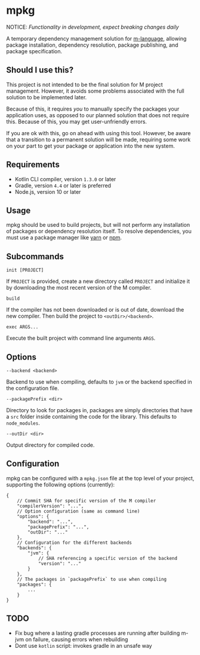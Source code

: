 # mpkg

NOTICE: *Functionality in development, expect breaking changes daily*

A temporary dependency management solution for [m-language](https://github.com/m-language/m-language),
allowing package installation, dependency resolution, package publishing, and package specification.

## Should I use this?

This project is not intended to be the final solution for M project management. However, it avoids
some problems associated with the full solution to be implemented later.

Because of this, it requires *you* to manually specify the packages your application uses, as opposed
to our planned solution that does not require this. Because of this, you may get user-unfriendly errors.

If you are ok with this, go on ahead with using this tool. However, be aware that a transition to a permanent solution
will be made, requiring some work on your part to get your package or application into the new system.

## Requirements

* Kotlin CLI compiler, version `1.3.0` or later
* Gradle, version `4.4` or later is preferred
* Node.js, version 10 or later

## Usage

mpkg should be used to build projects, but will not perform any installation of packages
or dependency resolution itself. To resolve dependencies, you must use a package manager 
like [yarn](https://github.com/yarnpkg/yarn) or [npm](https://github.com/npm/cli).

## Subcommands

`init [PROJECT]`

If `PROJECT` is provided, create a new directory called `PROJECT` and initialize
it by downloading the most recent version of the M compiler.

`build`

If the compiler has not been downloaded or is out of date, download the new compiler.
Then build the project to `<outDir>/<backend>`.

`exec ARGS...`

Execute the built project with command line arguments `ARGS`.

## Options

`--backend <backend>`

Backend to use when compiling, defaults to `jvm` or the backend specified in the configuration file.

`--packagePrefix <dir>`

Directory to look for packages in, packages are simply directories that have a `src` folder
inside containing the code for the library. This defaults to `node_modules`.

`--outDir <dir>`

Output directory for compiled code.

## Configuration

mpkg can be configured with a `mpkg.json` file at the top level of your project,
supporting the following options (currently):

```JS
{
    // Commit SHA for specific version of the M compiler    
    "compilerVersion": "...",
    // Option configuration (same as command line)
    "options": {
        "backend": "...",
        "packagePrefix": "...",
        "outDir": "..."
    },
    // Configuration for the different backends
    "backends": {
        "jvm": {
            // SHA referencing a specific version of the backend
            "version": "..."
        }
    },
    // The packages in `packagePrefix` to use when compiling
    "packages": {
        ...
    }
}
``` 

## TODO
- Fix bug where a lasting gradle processes are running after building m-jvm on failure, causing errors when rebuilding
- Dont use `kotlin` script: invokes gradle in an unsafe way
